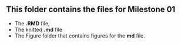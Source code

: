 ## This folder contains the files for Milestone 01

-   The **.RMD** file,
-   The knitted **.md** file
-   The Figure folder that contains figures for the **md** file.

